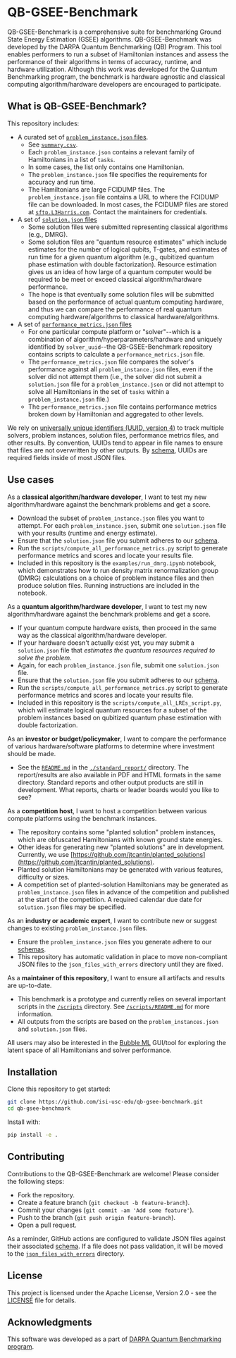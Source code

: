 # QB-GSEE-Benchmark

QB-GSEE-Benchmark is a comprehensive suite for benchmarking Ground State Energy Estimation (GSEE) algorithms.  QB-GSEE-Benchmark was developed by the DARPA Quantum Benchmarking (QB) Program. This tool enables performers to run a subset of Hamiltonian instances and assess the performance of their algorithms in terms of accuracy, runtime, and hardware utilization.  Although this work was developed for the Quantum Benchmarking program, the benchmark is hardware agnostic and classical computing algorithm/hardware developers are encouraged to participate.
 
## What is QB-GSEE-Benchmark?

This repository includes:
- A curated set of [`problem_instance.json` files](./problem_instances/).
  - See [`summary.csv`](summary.csv).
  - Each `problem_instance.json` contains a relevant family of Hamiltonians in a list of `tasks`.
  - In some cases, the list only contains one Hamiltonian.
  - The `problem_instance.json` file specifies the requirements for accuracy and run time.
  - The Hamiltonians are large FCIDUMP files.  The `problem_instance.json` file contains a URL to where the FCIDUMP file can be downloaded.  In most cases, the FCIDUMP files are stored at [`sftp.L3Harris.com`](sftp.L3Harris.com).  Contact the maintainers for credentials.  
- A set of [`solution.json` files](./solution_files/)
  - Some solution files were submitted representing classical algorithms (e.g., DMRG).
  - Some solution files are "quantum resource estimates" which include estimates for the number of logical qubits, T-gates, and estimates of run time for a given quantum algorithm (e.g., qubitized quantum phase estimation with double factorization).  Resource estimation gives us an idea of how large of a quantum computer would be required to be meet or exceed classical algorithm/hardware performance.
  - The hope is that eventually some solution files will be submitted based on the performance of actual quantum computing hardware, and thus we can compare the performance of real quantum computing hardware/algorithms to classical hardware/algorithms.
- A set of [`performance_metrics.json` files](./performance_metrics/)
  - For one particular compute platform or "solver"--which is a combination of algorithm/hyperparameters/hardware and uniquely identified by `solver_uuid`--the QB-GSEE-Benchmark repository contains scripts to calculate a `performance_metrics.json` file.  
  - The `performance_metrics.json` file compares the solver's performance against all `problem_instance.json` files, even if the solver did not attempt them (i.e., the solver did not submit a `solution.json` file for a `problem_instance.json` or did not attempt to solve all Hamiltonians in the set of `tasks` within a `problem_instance.json` file.)
  - The `performance_metrics.json` file contains performance metrics broken down by Hamiltonian and aggregated to other levels. 

We rely on [universally unique identifiers (UUID, version 4)](https://en.wikipedia.org/wiki/Universally_unique_identifier) to track multiple solvers, problem instances, solution files, performance metrics files, and other results.  By convention, UUIDs tend to appear in file names to ensure that files are not overwritten by other outputs.  By [schema](./schemas), UUIDs are required fields inside of most JSON files.  

## Use cases

As a **classical algorithm/hardware developer**, I want to test my new algorithm/hardware against the benchmark problems and get a score.
- Download the subset of `problem_instance.json` files you want to attempt.  For each `problem_instance.json`, submit one `solution.json` file with your results (runtime and energy estimate).
- Ensure that the `solution.json` file you submit adheres to our [schema](./schemas/).
- Run the `scripts/compute_all_performance_metrics.py` script to generate performance metrics and scores and locate your results file. 
- Included in this repository is the `examples/run_dmrg.ipynb` notebook, which demonstrates how to run density matrix renormalization group (DMRG) calculations on a choice of problem instance files and then produce solution files. Running instructions are included in the notebook.

As a **quantum algorithm/hardware developer**, I want to test my new algorithm/hardware against the benchmark problems and get a score. 
- If your quantum compute hardware exists, then proceed in the same way as the classical algorithm/hardware developer.
- If your hardware doesn't actually exist yet, you may submit a `solution.json` file that *estimates the quantum resources required to solve the problem*.
- Again, for each `problem_instance.json` file, submit one `solution.json` file.
- Ensure that the `solution.json` file you submit adheres to our [schema](./schemas/).
- Run the `scripts/compute_all_performance_metrics.py` script to generate performance metrics and scores and locate your results file. 
- Included in this repository is the `scripts/compute_all_LREs_script.py`, which will estimate logical quantum resources for a subset of the problem instances based on qubitized quantum phase estimation with double factorization.

As an **investor or budget/policymaker**, I want to compare the performance of various hardware/software platforms to determine where investment should be made.
- See the [`README.md`](./standard_report/README.md) in the [`./standard_report/`](./standard_report/) directory.  The report/results are also available in PDF and HTML formats in the same directory.  Standard reports and other output products are still in development.  What reports, charts or leader boards would you like to see?

As a **competition host**, I want to host a competition between various compute platforms using the benchmark instances.
- The repository contains some "planted solution" problem instances, which are obfuscated Hamiltonians with known ground state energies.  
- Other ideas for generating new "planted solutions" are in development.  Currently, we use [https://github.com/jtcantin/planted_solutions](https://github.com/jtcantin/planted_solutions).
- Planted solution Hamiltonians may be generated with various features, difficulty or sizes.
- A competition set of planted-solution Hamiltonians may be generated as `problem_instance.json` files in advance of the competition and published at the start of the competition.  A required calendar due date for `solution.json` files may be specified.

As an **industry or academic expert**, I want to contribute new or suggest changes to existing `problem_instance.json` files.
- Ensure the `problem_instance.json` files you generate adhere to our [schemas](./schemas/). 
- This repository has automatic validation in place to move non-compliant JSON files to the `json_files_with_errors` directory until they are fixed.
 
As a **maintainer of this repository**, I want to ensure all artifacts and results are up-to-date.
- This benchmark is a prototype and currently relies on several important scripts in the [`/scripts`](./scripts/) directory. See [`/scripts/README.md`](./scripts/README.md) for more information.
- All outputs from the scripts are based on the `problem_instances.json` and `solution.json` files.


All users may also be interested in the [Bubble ML](/BubbleML/UI/README.md) GUI/tool for exploring the latent space of all Hamiltonians and solver performance.  


## Installation

Clone this repository to get started:
```bash
git clone https://github.com/isi-usc-edu/qb-gsee-benchmark.git
cd qb-gsee-benchmark
```
Install with:
```bash
pip install -e .
```


## Contributing

Contributions to the QB-GSEE-Benchmark are welcome! Please consider the following steps:
- Fork the repository.
- Create a feature branch (`git checkout -b feature-branch`).
- Commit your changes (`git commit -am 'Add some feature'`).
- Push to the branch (`git push origin feature-branch`).
- Open a pull request.

As a reminder, GitHub actions are configured to validate JSON files against their associated [schema](./schemas/).  If a file does not pass validation, it will be moved to the [`json_files_with_errors`](./json_files_with_errors/) directory.


## License

This project is licensed under the Apache License, Version 2.0 - see the [LICENSE](LICENSE) file for details.

## Acknowledgments

This software was developed as a part of [DARPA Quantum Benchmarking program](https://www.darpa.mil/program/quantum-benchmarking).
